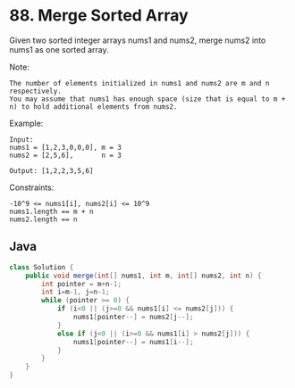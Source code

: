 # 88. Merge Sorted Array

Given two sorted integer arrays nums1 and nums2, merge nums2 into nums1 as one sorted array.

Note:
```
The number of elements initialized in nums1 and nums2 are m and n respectively.
You may assume that nums1 has enough space (size that is equal to m + n) to hold additional elements from nums2.
```
Example:
```
Input:
nums1 = [1,2,3,0,0,0], m = 3
nums2 = [2,5,6],       n = 3

Output: [1,2,2,3,5,6]
```

Constraints:
```
-10^9 <= nums1[i], nums2[i] <= 10^9
nums1.length == m + n
nums2.length == n
```

## Java
```java
class Solution {
    public void merge(int[] nums1, int m, int[] nums2, int n) {
        int pointer = m+n-1;
        int i=m-1, j=n-1;
        while (pointer >= 0) {
            if (i<0 || (j>=0 && nums1[i] <= nums2[j])) {
                nums1[pointer--] = nums2[j--];
            }
            else if (j<0 || (i>=0 && nums1[i] > nums2[j])) {
                nums1[pointer--] = nums1[i--];
            }
        }
    }
}
```
